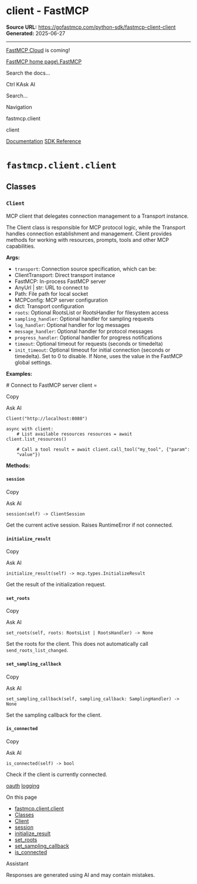 # client - FastMCP

**Source URL:** https://gofastmcp.com/python-sdk/fastmcp-client-client
**Generated:** 2025-06-27

---

[FastMCP Cloud](https://fastmcp.link/x0Kyhy2) is coming!

[FastMCP home page\\
FastMCP](https://gofastmcp.com/)

Search the docs...

Ctrl KAsk AI

Search...

Navigation

fastmcp.client

client

[Documentation](https://gofastmcp.com/getting-started/welcome) [SDK Reference](https://gofastmcp.com/python-sdk/fastmcp-exceptions)

# [​](https://gofastmcp.com/python-sdk/fastmcp-client-client\#fastmcp-client-client)  `fastmcp.client.client`

## [​](https://gofastmcp.com/python-sdk/fastmcp-client-client\#classes)  Classes

### [​](https://gofastmcp.com/python-sdk/fastmcp-client-client\#client)  `Client`

MCP client that delegates connection management to a Transport instance.

The Client class is responsible for MCP protocol logic, while the Transport
handles connection establishment and management. Client provides methods for
working with resources, prompts, tools and other MCP capabilities.

**Args:**

- `transport`: Connection source specification, which can be:
- ClientTransport: Direct transport instance
- FastMCP: In-process FastMCP server
- AnyUrl \| str: URL to connect to
- Path: File path for local socket
- MCPConfig: MCP server configuration
- dict: Transport configuration
- `roots`: Optional RootsList or RootsHandler for filesystem access
- `sampling_handler`: Optional handler for sampling requests
- `log_handler`: Optional handler for log messages
- `message_handler`: Optional handler for protocol messages
- `progress_handler`: Optional handler for progress notifications
- `timeout`: Optional timeout for requests (seconds or timedelta)
- `init_timeout`: Optional timeout for initial connection (seconds or timedelta).
Set to 0 to disable. If None, uses the value in the FastMCP global settings.

**Examples:**

\# Connect to FastMCP server client =

Copy

Ask AI

```
Client("http://localhost:8080")

async with client:
    # List available resources resources = await client.list_resources()

    # Call a tool result = await client.call_tool("my_tool", {"param":
    "value"})

```

**Methods:**

#### [​](https://gofastmcp.com/python-sdk/fastmcp-client-client\#session)  `session`

Copy

Ask AI

```
session(self) -> ClientSession

```

Get the current active session. Raises RuntimeError if not connected.

#### [​](https://gofastmcp.com/python-sdk/fastmcp-client-client\#initialize-result)  `initialize_result`

Copy

Ask AI

```
initialize_result(self) -> mcp.types.InitializeResult

```

Get the result of the initialization request.

#### [​](https://gofastmcp.com/python-sdk/fastmcp-client-client\#set-roots)  `set_roots`

Copy

Ask AI

```
set_roots(self, roots: RootsList | RootsHandler) -> None

```

Set the roots for the client. This does not automatically call `send_roots_list_changed`.

#### [​](https://gofastmcp.com/python-sdk/fastmcp-client-client\#set-sampling-callback)  `set_sampling_callback`

Copy

Ask AI

```
set_sampling_callback(self, sampling_callback: SamplingHandler) -> None

```

Set the sampling callback for the client.

#### [​](https://gofastmcp.com/python-sdk/fastmcp-client-client\#is-connected)  `is_connected`

Copy

Ask AI

```
is_connected(self) -> bool

```

Check if the client is currently connected.

[oauth](https://gofastmcp.com/python-sdk/fastmcp-client-auth-oauth) [logging](https://gofastmcp.com/python-sdk/fastmcp-client-logging)

On this page

- [fastmcp.client.client](https://gofastmcp.com/python-sdk/fastmcp-client-client#fastmcp-client-client)
- [Classes](https://gofastmcp.com/python-sdk/fastmcp-client-client#classes)
- [Client](https://gofastmcp.com/python-sdk/fastmcp-client-client#client)
- [session](https://gofastmcp.com/python-sdk/fastmcp-client-client#session)
- [initialize\_result](https://gofastmcp.com/python-sdk/fastmcp-client-client#initialize-result)
- [set\_roots](https://gofastmcp.com/python-sdk/fastmcp-client-client#set-roots)
- [set\_sampling\_callback](https://gofastmcp.com/python-sdk/fastmcp-client-client#set-sampling-callback)
- [is\_connected](https://gofastmcp.com/python-sdk/fastmcp-client-client#is-connected)

Assistant

Responses are generated using AI and may contain mistakes.